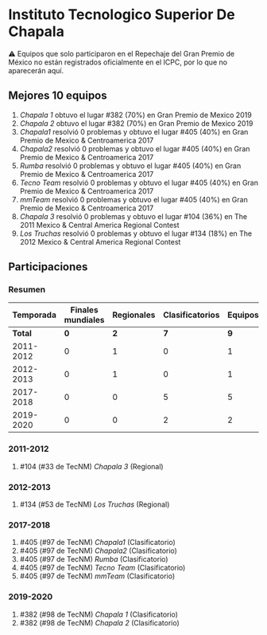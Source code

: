 # Instituto Tecnologico Superior De Chapala

:warning: Equipos que solo participaron en el Repechaje del Gran Premio de México no están registrados oficialmente en el ICPC, por lo que no aparecerán aquí.

## Mejores 10 equipos

1. _Chapala 1_ obtuvo el lugar #382 (70%) en Gran Premio de Mexico 2019
1. _Chapala 2_ obtuvo el lugar #382 (70%) en Gran Premio de Mexico 2019
1. _Chapala1_ resolvió 0 problemas y obtuvo el lugar #405 (40%) en Gran Premio de Mexico & Centroamerica 2017
1. _Chapala2_ resolvió 0 problemas y obtuvo el lugar #405 (40%) en Gran Premio de Mexico & Centroamerica 2017
1. _Rumba_ resolvió 0 problemas y obtuvo el lugar #405 (40%) en Gran Premio de Mexico & Centroamerica 2017
1. _Tecno Team_ resolvió 0 problemas y obtuvo el lugar #405 (40%) en Gran Premio de Mexico & Centroamerica 2017
1. _mmTeam_ resolvió 0 problemas y obtuvo el lugar #405 (40%) en Gran Premio de Mexico & Centroamerica 2017
1. _Chapala 3_ resolvió 0 problemas y obtuvo el lugar #104 (36%) en The 2011 Mexico & Central America Regional Contest
1. _Los Truchas_ resolvió 0 problemas y obtuvo el lugar #134 (18%) en The 2012 Mexico & Central America Regional Contest

## Participaciones

### Resumen

| Temporada | Finales mundiales | Regionales | Clasificatorios | Equipos |
| --- | --- | --- | --- | --- |
| **Total** | **0** | **2** | **7** | **9** |
| 2011-2012 | 0 | 1 | 0 | 1 |
| 2012-2013 | 0 | 1 | 0 | 1 |
| 2017-2018 | 0 | 0 | 5 | 5 |
| 2019-2020 | 0 | 0 | 2 | 2 |

### 2011-2012

1. #104 (#33 de TecNM) _Chapala 3_ (Regional)

### 2012-2013

1. #134 (#53 de TecNM) _Los Truchas_ (Regional)

### 2017-2018

1. #405 (#97 de TecNM) _Chapala1_ (Clasificatorio)
1. #405 (#97 de TecNM) _Chapala2_ (Clasificatorio)
1. #405 (#97 de TecNM) _Rumba_ (Clasificatorio)
1. #405 (#97 de TecNM) _Tecno Team_ (Clasificatorio)
1. #405 (#97 de TecNM) _mmTeam_ (Clasificatorio)

### 2019-2020

1. #382 (#98 de TecNM) _Chapala 1_ (Clasificatorio)
1. #382 (#98 de TecNM) _Chapala 2_ (Clasificatorio)



